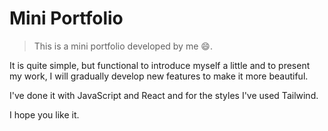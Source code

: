 # Mini Portfolio

>This is a mini portfolio developed by me 😄. 

It is quite simple, but functional to introduce myself a little and to present my work, I will gradually develop new features to make it more beautiful.  

I've done it with JavaScript and React and for the styles I've used Tailwind. 

I hope you like it. 
